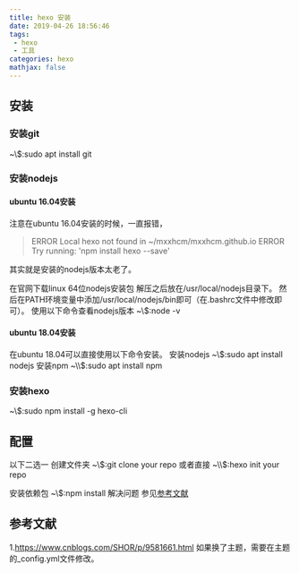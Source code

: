 ```yaml
---
title: hexo 安装
date: 2019-04-26 18:56:46
tags:
 - hexo 
 - 工具
categories: hexo
mathjax: false
---
```


## 安装
### 安装git
~\\$:sudo apt install git
### 安装nodejs
#### ubuntu 16.04安装
注意在ubuntu 16.04安装的时候，一直报错，
> ERROR Local hexo not found in ~/mxxhcm/mxxhcm.github.io
ERROR Try running: 'npm install hexo --save'

其实就是安装的nodejs版本太老了。

在官网下载linux 64位nodejs安装包
解压之后放在/usr/local/nodejs目录下。
然后在PATH环境变量中添加/usr/local/nodejs/bin即可（在.bashrc文件中修改即可）。
使用以下命令查看nodejs版本
~\\$:node -v

#### ubuntu 18.04安装
在ubuntu 18.04可以直接使用以下命令安装。
安装nodejs
~\\$:sudo apt install nodejs
安装npm
~\\$:sudo apt install npm

### 安装hexo 
~\\$:sudo npm install -g hexo-cli

## 配置
以下二选一
创建文件夹
~\\$:git clone your repo
或者直接
~\\$:hexo init your repo

安装依赖包
~\\$:npm install 
解决问题
参见[参考文献](https://mxxhcm.github.io/2019/04/26/hexo-%E5%B8%B8%E8%A7%81%E9%97%AE%E9%A2%98/)

## 参考文献
1.https://www.cnblogs.com/SHOR/p/9581661.html
如果换了主题，需要在主题的_config.yml文件修改。

